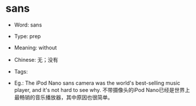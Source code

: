 # sans

- Word: sans

- Type: prep
- Meaning: without
- Chinese: 无；没有
- Tags: 
- Eg.: The iPod Nano sans camera was the world's best-selling music player, and it's not hard to see why. 不带摄像头的iPod Nano已经是世界上最畅销的音乐播放器，其中原因也很简单。

